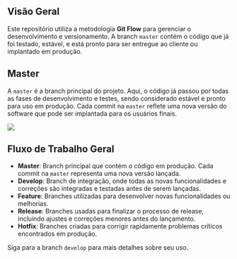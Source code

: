 ## **Visão Geral**

Este repositório utiliza a metodologia **Git Flow** para gerenciar o desenvolvimento e versionamento. A branch `master` contém o código que já foi testado, estável, e está pronto para ser entregue ao cliente ou implantado em produção.

## **Master**

A `master` é a branch principal do projeto. Aqui, o código já passou por todas as fases de desenvolvimento e testes, sendo considerado estável e pronto para uso em produção. Cada commit na `master` reflete uma nova versão do software que pode ser implantada para os usuários finais.

<img src="https://miro.medium.com/v2/resize:fit:720/format:webp/1*8-zDz1s5Atux_yNW_mXmfg@2x.png">

## **Fluxo de Trabalho Geral**

- **Master**: Branch principal que contém o código em produção. Cada commit na `master` representa uma nova versão lançada.
- **Develop**: Branch de integração, onde todas as novas funcionalidades e correções são integradas e testadas antes de serem lançadas.
- **Feature**: Branches utilizadas para desenvolver novas funcionalidades ou melhorias.
- **Release**: Branches usadas para finalizar o processo de release, incluindo ajustes e correções menores antes do lançamento.
- **Hotfix**: Branches criadas para corrigir rapidamente problemas críticos encontrados em produção.

Siga para a branch `develop` para mais detalhes sobre seu uso.
